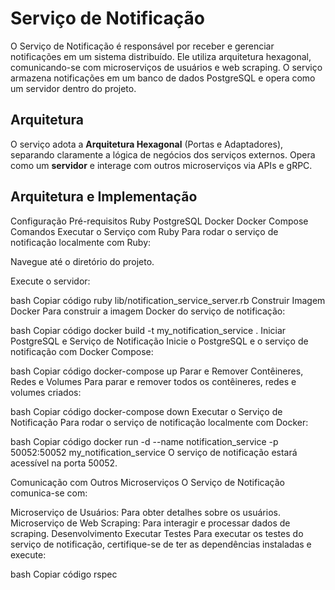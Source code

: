 # Serviço de Notificação

O Serviço de Notificação é responsável por receber e gerenciar notificações em um sistema distribuído. Ele utiliza arquitetura hexagonal, comunicando-se com microserviços de usuários e web scraping. O serviço armazena notificações em um banco de dados PostgreSQL e opera como um servidor dentro do projeto.

## Arquitetura

O serviço adota a **Arquitetura Hexagonal** (Portas e Adaptadores), separando claramente a lógica de negócios dos serviços externos. Opera como um **servidor** e interage com outros microserviços via APIs e gRPC.

## Arquitetura e Implementação


Configuração
Pré-requisitos
Ruby
PostgreSQL
Docker
Docker Compose
Comandos
Executar o Serviço com Ruby
Para rodar o serviço de notificação localmente com Ruby:

Navegue até o diretório do projeto.

Execute o servidor:

bash
Copiar código
ruby lib/notification_service_server.rb
Construir Imagem Docker
Para construir a imagem Docker do serviço de notificação:

bash
Copiar código
docker build -t my_notification_service .
Iniciar PostgreSQL e Serviço de Notificação
Inicie o PostgreSQL e o serviço de notificação com Docker Compose:

bash
Copiar código
docker-compose up
Parar e Remover Contêineres, Redes e Volumes
Para parar e remover todos os contêineres, redes e volumes criados:

bash
Copiar código
docker-compose down
Executar o Serviço de Notificação
Para rodar o serviço de notificação localmente com Docker:

bash
Copiar código
docker run -d --name notification_service -p 50052:50052 my_notification_service
O serviço de notificação estará acessível na porta 50052.

Comunicação com Outros Microserviços
O Serviço de Notificação comunica-se com:

Microserviço de Usuários: Para obter detalhes sobre os usuários.
Microserviço de Web Scraping: Para interagir e processar dados de scraping.
Desenvolvimento
Executar Testes
Para executar os testes do serviço de notificação, certifique-se de ter as dependências instaladas e execute:

bash
Copiar código
rspec
